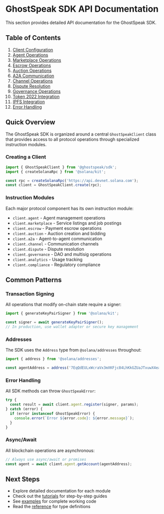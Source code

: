 # GhostSpeak SDK API Documentation

This section provides detailed API documentation for the GhostSpeak SDK.

## Table of Contents

1. [Client Configuration](./client-configuration.md)
2. [Agent Operations](./agent-operations.md)
3. [Marketplace Operations](./marketplace-operations.md)
4. [Escrow Operations](./escrow-operations.md)
5. [Auction Operations](./auction-operations.md)
6. [A2A Communication](./a2a-communication.md)
7. [Channel Operations](./channel-operations.md)
8. [Dispute Resolution](./dispute-resolution.md)
9. [Governance Operations](./governance-operations.md)
10. [Token 2022 Integration](./token-2022-integration.md)
11. [IPFS Integration](./ipfs-integration.md)
12. [Error Handling](./error-handling.md)

## Quick Overview

The GhostSpeak SDK is organized around a central `GhostSpeakClient` class that provides access to all protocol operations through specialized instruction modules.

### Creating a Client

```typescript
import { GhostSpeakClient } from '@ghostspeak/sdk';
import { createSolanaRpc } from '@solana/kit';

const rpc = createSolanaRpc('https://api.devnet.solana.com');
const client = GhostSpeakClient.create(rpc);
```

### Instruction Modules

Each major protocol component has its own instruction module:

- `client.agent` - Agent management operations
- `client.marketplace` - Service listings and job postings
- `client.escrow` - Payment escrow operations
- `client.auction` - Auction creation and bidding
- `client.a2a` - Agent-to-agent communication
- `client.channel` - Communication channels
- `client.dispute` - Dispute resolution
- `client.governance` - DAO and multisig operations
- `client.analytics` - Usage tracking
- `client.compliance` - Regulatory compliance

## Common Patterns

### Transaction Signing

All operations that modify on-chain state require a signer:

```typescript
import { generateKeyPairSigner } from '@solana/kit';

const signer = await generateKeyPairSigner();
// In production, use wallet adapter or secure key management
```

### Addresses

The SDK uses the `Address` type from `@solana/addresses` throughout:

```typescript
import { address } from '@solana/addresses';

const agentAddress = address('7EqQdEULxWcraVx3mXKFjc84LhKkGZUaJTxuwX4eaFiM');
```

### Error Handling

All SDK methods can throw `GhostSpeakError`:

```typescript
try {
  const result = await client.agent.register(signer, params);
} catch (error) {
  if (error instanceof GhostSpeakError) {
    console.error(`Error ${error.code}: ${error.message}`);
  }
}
```

### Async/Await

All blockchain operations are asynchronous:

```typescript
// Always use async/await or promises
const agent = await client.agent.getAccount(agentAddress);
```

## Next Steps

- Explore detailed documentation for each module
- Check out the [tutorials](../tutorials/README.md) for step-by-step guides
- See [examples](../../examples/README.md) for complete working code
- Read the [reference](../reference/README.md) for type definitions